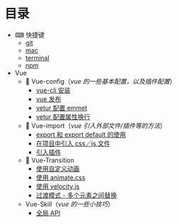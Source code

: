 # 目录
- ⌨ 快捷键 
    - [git](https://github.com/Musiky/Article/blob/master/hotKey/git.md)
    - [mac](https://github.com/Musiky/Article/blob/master/hotKey/mac.md)
    - [terminal](https://github.com/Musiky/Article/blob/master/hotKey/terminal.md)
    - [npm](https://github.com/Musiky/Article/blob/master/hotKey/npm.md)
- Vue
    - 🔧 Vue-config（*vue 的一些基本配置，以及插件配置*）
        - [vue-cli 安装](https://github.com/Musiky/Article/blob/master/Vue/Vue-config/1_vue-cli-setup.md)
        - [vue 发布](https://github.com/Musiky/Article/blob/master/Vue/Vue-config/2_vue-cli-build.md)
        - [vetur 配置 emmet](https://github.com/Musiky/Article/blob/master/Vue/Vue-config/3.1_vetur-emmet.md)
        - [vetur 配置属性换行](https://github.com/Musiky/Article/blob/master/Vue/Vue-config/3.2_vetur-attr-wrap.md)
    - 🔗 Vue-import（*vue 引入外部文件/插件等的方法*） 
        - [export 和 export default 的使用](https://github.com/Musiky/Article/blob/master/Vue/Vue-import/0_export.md)
        - [在项目中引入 css／js 文件](https://github.com/Musiky/Article/blob/master/Vue/Vue-import/1_import-js-css.md)
        - [引入插件](https://github.com/Musiky/Article/blob/master/Vue/Vue-import/2_import-plugin.md)
    - 🔮 Vue-Transition
        - [使用自定义动画](https://github.com/Musiky/Article/blob/master/Vue/Vue-transition/1_customize.md)
        - [使用 animate.css](https://github.com/Musiky/Article/blob/master/Vue/Vue-transition/2_animate.css.md)
        - [使用 velocity.js](https://github.com/Musiky/Article/blob/master/Vue/Vue-transition/3_velocity.md)
        - [过渡模式 - 多个元素之间替换](https://github.com/Musiky/Article/blob/master/Vue/Vue-transition/4_ele-replace.md)
    - Vue-Skill（*vue 的一些小技巧*）
        - [全局 API](https://github.com/Musiky/Article/blob/master/Vue/Vue-skill/1_global-api.md)